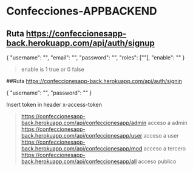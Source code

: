 # Confecciones-APPBACKEND

## Ruta https://confeccionesapp-back.herokuapp.com/api/auth/signup

{
	"username": "",
	"email": "",
	"password": "",
	"roles": [""],
	"enable": ""
}

> enable is 1 true or 0 false


##Ruta https://confeccionesapp-back.herokuapp.com/api/auth/signin

{
	"username": "",
	"password": ""
}

Insert token in header x-access-token

> https://confeccionesapp-back.herokuapp.com/api/confeccionesapp/admin acceso a admin
> https://confeccionesapp-back.herokuapp.com/api/confeccionesapp/user acceso a user 
> https://confeccionesapp-back.herokuapp.com/api/confeccionesapp/mod acceso a tercero
> https://confeccionesapp-back.herokuapp.com/api/confeccionesapp/all acceso publico

